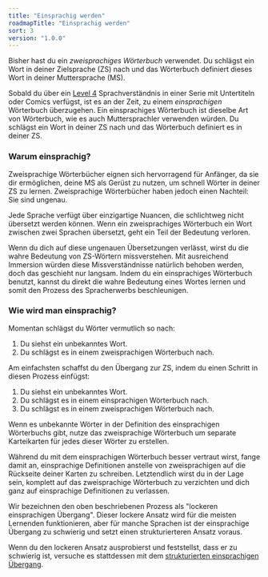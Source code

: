 ```yaml
---
title: "Einsprachig werden"
roadmapTitle: "Einsprachig werden"
sort: 3
version: "1.0.0"
---
```


Bisher hast du ein *zweisprachiges Wörterbuch* verwendet. Du schlägst ein Wort in deiner Zielsprache (ZS) nach und das Wörterbuch definiert dieses Wort in deiner Muttersprache (MS).

Sobald du über ein [Level 4][level-4] Sprachverständnis in einer Serie mit Untertiteln oder Comics verfügst, ist es an der Zeit, zu einem *einsprachigen* Wörterbuch überzugehen. Ein einsprachiges Wörterbuch ist dieselbe Art von Wörterbuch, wie es auch Muttersprachler verwenden würden. Du schlägst ein Wort in deiner ZS nach und das Wörterbuch definiert es in deiner ZS.

### Warum einsprachig?
Zweisprachige Wörterbücher eignen sich hervorragend für Anfänger, da sie dir ermöglichen, deine MS als Gerüst zu nutzen, um schnell Wörter in deiner ZS zu lernen. Zweisprachige Wörterbücher haben jedoch einen Nachteil: Sie sind ungenau.

Jede Sprache verfügt über einzigartige Nuancen, die schlichtweg nicht übersetzt werden können. Wenn ein zweisprachiges Wörterbuch ein Wort zwischen zwei Sprachen übersetzt, geht ein Teil der Bedeutung verloren.

Wenn du dich auf diese ungenauen Übersetzungen verlässt, wirst du die wahre Bedeutung von ZS-Wörtern missverstehen. Mit ausreichend Immersion würden diese Missverständnisse natürlich behoben werden, doch das geschieht nur langsam. Indem du ein einsprachiges Wörterbuch benutzt, kannst du direkt die wahre Bedeutung eines Wortes lernen und somit den Prozess des Spracherwerbs beschleunigen.

### Wie wird man einsprachig?
Momentan schlägst du Wörter vermutlich so nach:
1. Du siehst ein unbekanntes Wort.
1. Du schlägst es in einem zweisprachigen Wörterbuch nach.

Am einfachsten schaffst du den Übergang zur ZS, indem du einen Schritt in diesen Prozess einfügst:
1. Du siehst ein unbekanntes Wort.
1. Du schlägst es in einem einsprachigen Wörterbuch nach.
1. Du schlägst es in einem zweisprachigen Wörterbuch nach.

Wenn es unbekannte Wörter in der Definition des einsprachigen Wörterbuchs gibt, nutze das zweisprachige Wörterbuch um separate Karteikarten für jedes dieser Wörter zu erstellen.

Während du mit dem einsprachigen Wörterbuch besser vertraut wirst, fange damit an, einsprachige Definitionen anstelle von zweisprachigen auf die Rückseite deiner Karten zu schreiben. Letztendlich wirst du in der Lage sein, komplett auf das zweisprachige Wörterbuch zu verzichten und dich ganz auf einsprachige Definitionen zu verlassen.

Wir bezeichnen den oben beschriebenen Prozess als "lockeren einsprachigen Übergang". Dieser lockere Ansatz wird für die meisten Lernenden funktionieren, aber für manche Sprachen ist der einsprachige Übergang zu schwierig und setzt einen strukturierteren Ansatz voraus.

Wenn du den lockeren Ansatz ausprobierst und feststellst, dass er zu schwierig ist, versuche es stattdessen mit dem [strukturierten einsprachigen Übergang][structured-monolingual].

[level-4]: /simplified/stage-2/a/measure-comprehension#Level-4-Story
[structured-monolingual]: /roadmap/stage-2/c/structured-monolingual-transition
